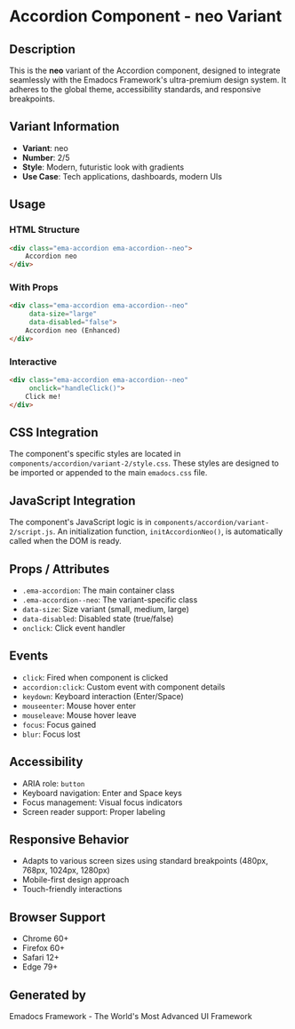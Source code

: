 # Accordion Component - neo Variant

## Description
This is the **neo** variant of the Accordion component, designed to integrate seamlessly with the Emadocs Framework's ultra-premium design system. It adheres to the global theme, accessibility standards, and responsive breakpoints.

## Variant Information
- **Variant**: neo
- **Number**: 2/5
- **Style**: Modern, futuristic look with gradients
- **Use Case**: Tech applications, dashboards, modern UIs

## Usage

### HTML Structure
```html
<div class="ema-accordion ema-accordion--neo">
    Accordion neo
</div>
```

### With Props
```html
<div class="ema-accordion ema-accordion--neo" 
     data-size="large" 
     data-disabled="false">
    Accordion neo (Enhanced)
</div>
```

### Interactive
```html
<div class="ema-accordion ema-accordion--neo" 
     onclick="handleClick()">
    Click me!
</div>
```

## CSS Integration
The component's specific styles are located in `components/accordion/variant-2/style.css`. These styles are designed to be imported or appended to the main `emadocs.css` file.

## JavaScript Integration
The component's JavaScript logic is in `components/accordion/variant-2/script.js`. An initialization function, `initAccordionNeo()`, is automatically called when the DOM is ready.

## Props / Attributes
- `.ema-accordion`: The main container class
- `.ema-accordion--neo`: The variant-specific class
- `data-size`: Size variant (small, medium, large)
- `data-disabled`: Disabled state (true/false)
- `onclick`: Click event handler

## Events
- `click`: Fired when component is clicked
- `accordion:click`: Custom event with component details
- `keydown`: Keyboard interaction (Enter/Space)
- `mouseenter`: Mouse hover enter
- `mouseleave`: Mouse hover leave
- `focus`: Focus gained
- `blur`: Focus lost

## Accessibility
- ARIA role: `button`
- Keyboard navigation: Enter and Space keys
- Focus management: Visual focus indicators
- Screen reader support: Proper labeling

## Responsive Behavior
- Adapts to various screen sizes using standard breakpoints (480px, 768px, 1024px, 1280px)
- Mobile-first design approach
- Touch-friendly interactions

## Browser Support
- Chrome 60+
- Firefox 60+
- Safari 12+
- Edge 79+

## Generated by
Emadocs Framework - The World's Most Advanced UI Framework
